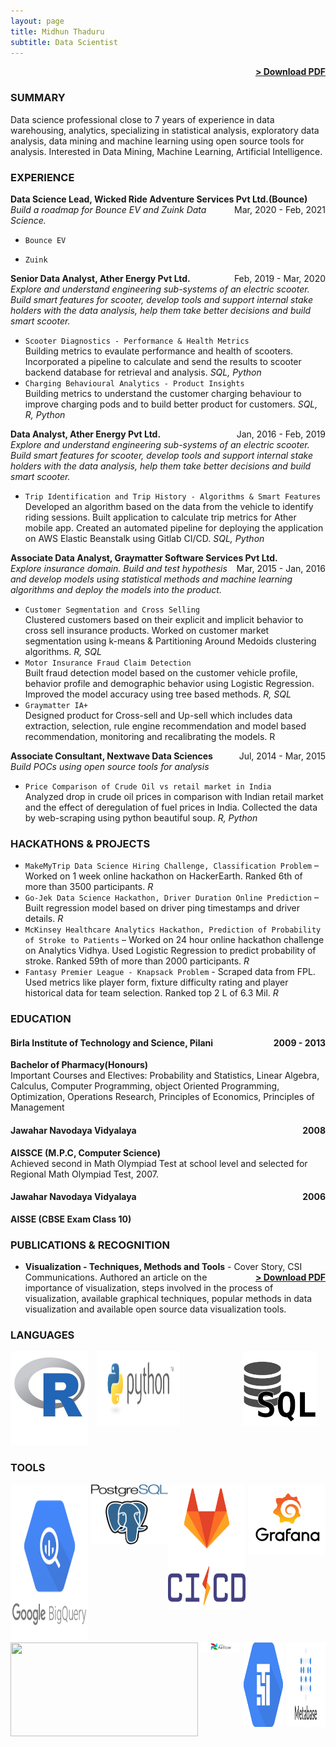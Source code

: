 ```yaml
---
layout: page
title: Midhun Thaduru
subtitle: Data Scientist
---
```


<span style="float: right; "><a href="{{ '/assets/resume.pdf' | prepend: site.baseurl }}"><strong>> Download PDF</strong></a> </span>
<br>

### SUMMARY
Data science professional close to 7 years of experience in data warehousing, analytics, specializing in statistical analysis, exploratory data analysis, data mining and machine learning using open source tools for analysis. Interested in Data Mining, Machine Learning, Artificial Intelligence.  

### EXPERIENCE
**Data Science Lead, Wicked Ride Adventure Services Pvt Ltd.(Bounce)** <span style="float: right; ">Mar, 2020 - Feb, 2021</span>  
_Build a roadmap for Bounce EV and Zuink Data Science._
* ```Bounce EV```

* ```Zuink```

**Senior Data Analyst, Ather Energy Pvt Ltd.** <span style="float: right; ">Feb, 2019 - Mar, 2020</span>  
_Explore and understand engineering sub-systems of an electric scooter. Build smart features for scooter, develop tools and support internal stake holders with the data analysis, help them take better decisions and build smart scooter._  
* ```Scooter Diagnostics - Performance & Health Metrics```  
Building metrics to evaulate performance and health of scooters. Incorporated a pipeline to calculate and send the results to scooter backend database for retrieval and analysis. _SQL, Python_   
* ```Charging Behavioural Analytics - Product Insights```  
Building metrics to understand the customer charging behaviour to improve charging pods and to build better product for customers.  _SQL, R, Python_   


**Data Analyst, Ather Energy Pvt Ltd.** <span style="float: right; ">Jan, 2016 - Feb, 2019</span>  
_Explore and understand engineering sub-systems of an electric scooter. Build smart features for scooter, develop tools and support internal stake holders with the data analysis, help them take better decisions and build smart scooter._  
* ```Trip Identification and Trip History - Algorithms & Smart Features```  
Developed an algorithm based on the data from the vehicle to identify riding sessions. Built application to calculate trip metrics for Ather mobile app. Created an automated pipeline for deploying the application on AWS Elastic Beanstalk using Gitlab CI/CD. _SQL, Python_  


**Associate Data Analyst, Graymatter Software Services Pvt Ltd.** <span style="float: right; ">Mar, 2015 - Jan, 2016</span>  
_Explore insurance domain. Build and test hypothesis and develop models using statistical methods and
machine learning algorithms and deploy the models into the product._  
* ```Customer Segmentation and Cross Selling```  
Clustered customers based on their explicit and implicit behavior to cross sell insurance products. Worked on customer market segmentation using k-means & Partitioning Around Medoids clustering algorithms. _R, SQL_
* ```Motor Insurance Fraud Claim Detection```  
Built fraud detection model based on the customer vehicle profile, behavior profile and demographic behavior using Logistic Regression. Improved the model accuracy using tree based methods. _R, SQL_
* ```Graymatter IA+```  
Designed product for Cross-sell and Up-sell which includes data extraction, selection, rule engine recommendation and model based recommendation, monitoring and recalibrating the models. R


**Associate Consultant, Nextwave Data Sciences** <span style="float: right; ">Jul, 2014 - Mar, 2015</span>  
_Build POCs using open source tools for analysis_  
* ```Price Comparison of Crude Oil vs retail market in India```  
Analyzed drop in crude oil prices in comparison with Indian retail market and the effect of deregulation of fuel prices in India. Collected the data by web-scraping using python beautiful soup. _R, Python_


### HACKATHONS & PROJECTS

* ```MakeMyTrip Data Science Hiring Challenge, Classification Problem``` – Worked on 1 week online hackathon on HackerEarth. Ranked 6th of more than 3500 participants. _R_
* ```Go-Jek Data Science Hackathon, Driver Duration Online Prediction``` – Built regression model based on driver ping timestamps and driver details. _R_
* ```McKinsey Healthcare Analytics Hackathon, Prediction of Probability of Stroke to Patients``` – Worked on 24 hour online hackathon challenge on Analytics Vidhya. Used Logistic Regression to predict probability of stroke. Ranked 59th of more than 2000 participants. _R_
* ```Fantasy Premier League - Knapsack Problem``` - Scraped data from FPL. Used metrics like player form, fixture difficulty rating and player historical data for team selection. Ranked top 2 L of 6.3 Mil. _R_


### EDUCATION

#### Birla Institute of Technology and Science, Pilani <span style="float: right; ">2009 - 2013</span>  
**Bachelor of Pharmacy(Honours)**  
Important Courses and Electives: Probability and Statistics, Linear Algebra, Calculus, Computer Programming, object Oriented Programming, Optimization, Operations Research, Principles of Economics, Principles of Management    

#### Jawahar Navodaya Vidyalaya <span style="float: right; ">2008</span>  
**AISSCE (M.P.C, Computer Science)**  
Achieved second in Math Olympiad Test at school level and selected for Regional Math Olympiad Test, 2007.  

#### Jawahar Navodaya Vidyalaya <span style="float: right; ">2006</span>  
**AISSE (CBSE Exam Class 10)**  


### PUBLICATIONS & RECOGNITION

- **Visualization - Techniques, Methods and Tools** - Cover Story, CSI Communications. <span style="float: right; "><a href="{{ '/assets/coverstory.pdf' | prepend: site.baseurl }}"><strong>> Download PDF</strong></a> </span>
Authored an article on the importance of visualization, steps involved in the process of visualization, available graphical
techniques, popular methods in data visualization and available open source data visualization tools.

### LANGUAGES
<div style="display:flex">
	<div style="flex:1;padding-right:5px;">
		<img src="/assets/img/rprogramming.jpg" width="125" height="150" id="rprogramming-tool">
	</div>
	<div style="flex:1;padding-center:5px;">
		<img src="/assets/img/python.png" width="310" height="120" id="python-tool">
	</div>
	<div style="flex:1;padding-left:100px;">
		<img src="/assets/img/sql.png" width="120" height="120" id="sql-tool">
	</div>
</div>
 

### TOOLS

<div style="display:flex">
	<div style="flex:1;padding-right:5px;">
		<img src="/assets/img/bigquery.png" width="250" height="250" id="bigquery-tool">
	</div>
	<div style="flex:1;padding-center:5px;">
		<img src="/assets/img/postgresql.png" id="postgresql-tool">
	</div>
	<div style="flex:1;padding-center:5px;">
		<img src="/assets/img/gitlabcicd.png" width="180" height="200" id="gitlabcicd-tool">
	</div>
	<div style="flex:1;padding-left:5px;">
		<img src="/assets/img/grafana.png" id="grafana-tool">
	</div>
</div>

<div style="display:flex">
	<div style="flex:1;padding-right:5px;">
		<img src="/assets/img/aws-logo.jpg" width="300" height="150" id="aws-tool">
	</div>
	<div style="flex:1;padding-center:5px;">
		<img src="/assets/img/airflow.png" id="apache-airflow-tool">
	</div>
	<div style="flex:1;padding-left:5px;">
		<img src="/assets/img/composer.png" width="140" height="135" id="composer-tool">
	</div>
	<div style="flex:1;padding-left:5px;">
		<img src="/assets/img/metabase.png" width="240" height="135" id="metabase-tool">
	</div>
</div>